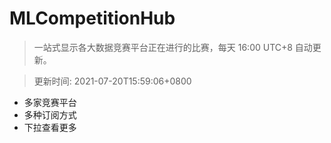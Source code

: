 # MLCompetitionHub

> 一站式显示各大数据竞赛平台正在进行的比赛，每天 16:00 UTC+8 自动更新。
  
> 更新时间: 2021-07-20T15:59:06+0800 

* 多家竞赛平台
* 多种订阅方式
* 下拉查看更多